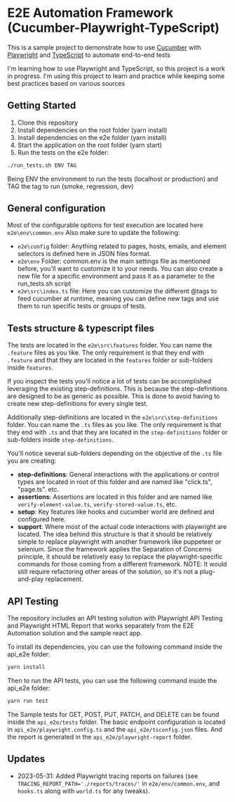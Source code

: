 # E2E Automation Framework (Cucumber-Playwright-TypeScript)

This is a sample project to demonstrate how to use [Cucumber](https://cucumber.io/) with [Playwright](https://playwright.dev/) and [TypeScript](https://www.typescriptlang.org/) to automate end-to-end tests

I'm learning how to use Playwright and TypeScript, so this project is a work in progress. I'm using this project to learn and practice while keeping some best practices based on various sources


## Getting Started

1. Clone this repository
2. Install dependencies on the root folder (yarn install)
3. Install dependencies on the e2e folder (yarn install)
4. Start the application on the root folder (yarn start)
5. Run the tests on the e2e folder:

```bash	
./run_tests.sh ENV TAG
```

Being ENV the environment to run the tests (localhost or production) and TAG the tag to run (smoke, regression, dev)

## General configuration

Most of the configurable options for test execution are located here `e2e\env\common.env`
Also make sure to update the following:

- `e2e\config` folder: Anything related to pages, hosts, emails, and element selectors is defined here in JSON files format.
- `e2e\env` Folder: common.env is the main settings file as mentioned before, you'll want to customize it to your needs. You can also create a new file for a specific environment and pass it as a parameter to the run_tests.sh script
- `e2e\src\index.ts` file: Here you can customize the different @tags to feed cucumber at runtime, meaning you can define new tags and use them to run specific tests or groups of tests.

## Tests structure & typescript files

The tests are located in the `e2e\src\features` folder. You can name the `.feature` files as you like. The only requirement is that they end with `.feature` and that they are located in the `features` folder or sub-folders inside `features`.

If you inspect the tests you'll notice a lot of tests can be accomplished leveraging the existing step-definitions. This is because the step-definitions are designed to be as generic as possible. This is done to avoid having to create new step-definitions for every single test.


Additionally step-definitions are located in the `e2e\src\step-definitions` folder. You can name the `.ts` files as you like. The only requirement is that they end with `.ts` and that they are located in the `step-definitions` folder or sub-folders inside `step-definitions`. 

You'll notice several sub-folders depending on the objective of the `.ts` file you are creating:

- **step-definitions**: General interactions with the applications or control types are located in root of this folder and are named like "click.ts", "page.ts". etc.
- **assertions**: Assertions are located in this folder and are named like `verify-element-value.ts`, `verify-stored-value.ts`, etc. 
- **setup**: Key features like hooks and cucumber world are defined and configured here.
- **support**: Where most of the actual code interactions with playwright are located. The idea behind this structure is that it should be relatively simple to replace playwright with another framework like puppeteer or selenium. Since the framework applies the Separation of Concerns principle, it should be relatively easy to replace the playwright-specific commands for those coming from a different framework. NOTE: It would still require refactoring other areas of the solution, so it's not a plug-and-play replacement.



## API Testing

The repository includes an API testing solution with Playwright API Testing and Playwright HTML Report that works separately from the E2E Automation solution and the sample react app.

To install its dependencies, you can use the following command inside the api_e2e folder:

```bash
yarn install
```
Then to run the API tests, you can use the following command inside the api_e2e folder:

```bash
yarn run test
```

The Sample tests for GET, POST, PUT, PATCH, and DELETE can be found inside the `api_e2e/tests` folder. The basic endpoint configuration is located in `api_e2e/playwright.config.ts` and the `api_e2e/tsconfig.json` files. And the report is generated in the `api_e2e/playwright-report` folder.



## Updates

- 2023-05-31: Added Playwright tracing reports on failures (see `TRACING_REPORT_PATH='./reports/traces/'` in `e2e/env/common.env`, and `hooks.ts` along with `world.ts` for any tweaks).
